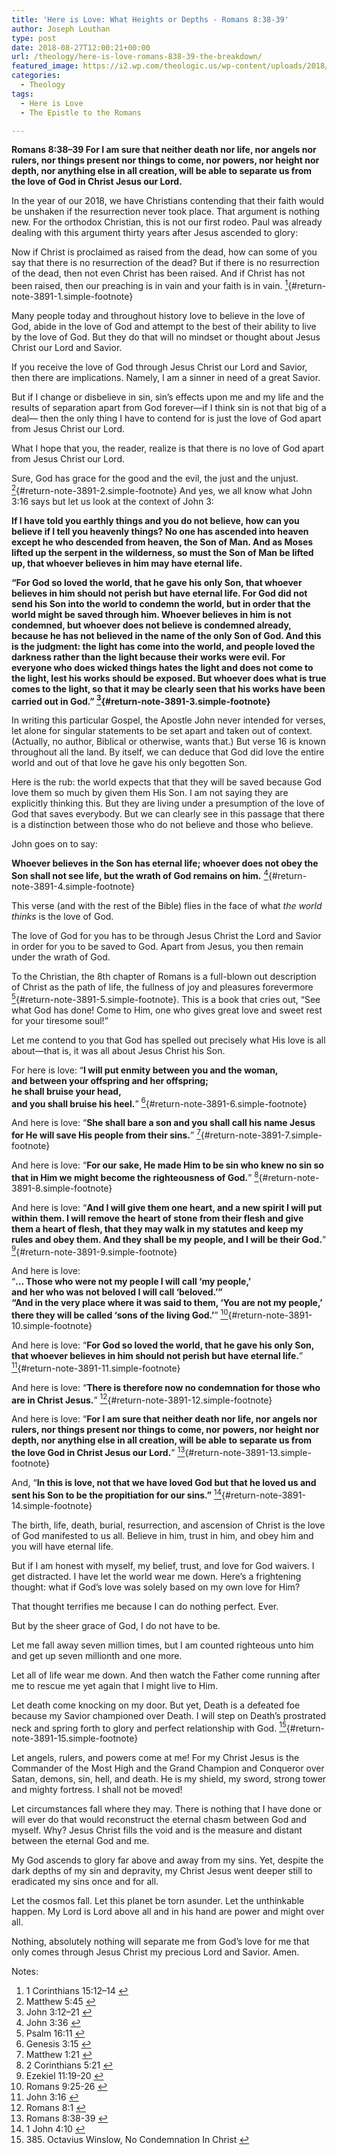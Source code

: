 ```yaml
---
title: 'Here is Love: What Heights or Depths - Romans 8:38-39'
author: Joseph Louthan
type: post
date: 2018-08-27T12:00:21+00:00
url: /theology/here-is-love-romans-838-39-the-breakdown/
featured_image: https://i2.wp.com/theologic.us/wp-content/uploads/2018/11/Mount_Everest_as_seen_from_Drukair2_PLW_edit.jpg?resize=825%2C510
categories:
  - Theology
tags:
  - Here is Love
  - The Epistle to the Romans

---
```

**Romans 8:38–39 For I am sure that neither death nor life, nor angels nor rulers, nor things present nor things to come, nor powers, nor height nor depth, nor anything else in all creation, will be able to separate us from the love of God in Christ Jesus our Lord.**

In the year of our 2018, we have Christians contending that their faith would be unshaken if the resurrection never took place. That argument is nothing new. For the orthodox Christian, this is not our first rodeo. Paul was already dealing with this argument thirty years after Jesus ascended to glory:

Now if Christ is proclaimed as raised from the dead, how can some of you say that there is no resurrection of the dead? But if there is no resurrection of the dead, then not even Christ has been raised. And if Christ has not been raised, then our preaching is in vain and your faith is in vain. [<sup>1</sup>][1]{#return-note-3891-1.simple-footnote}

Many people today and throughout history love to believe in the love of God, abide in the love of God and attempt to the best of their ability to live by the love of God. But they do that will no mindset or thought about Jesus Christ our Lord and Savior.

If you receive the love of God through Jesus Christ our Lord and Savior, then there are implications. Namely, I am a sinner in need of a great Savior.

But if I change or disbelieve in sin, sin’s effects upon me and my life and the results of separation apart from God forever—if I think sin is not that big of a deal— then the only thing I have to contend for is just the love of God apart from Jesus Christ our Lord.

What I hope that you, the reader, realize is that there is no love of God apart from Jesus Christ our Lord.

Sure, God has grace for the good and the evil, the just and the unjust. [<sup>2</sup>][2]{#return-note-3891-2.simple-footnote} And yes, we all know what John 3:16 says but let us look at the context of John 3:

**If I have told you earthly things and you do not believe, how can you believe if I tell you heavenly things? No one has ascended into heaven except he who descended from heaven, the Son of Man. And as Moses lifted up the serpent in the wilderness, so must the Son of Man be lifted up, that whoever believes in him may have eternal life.**

**“For God so loved the world, that he gave his only Son, that whoever believes in him should not perish but have eternal life. For God did not send his Son into the world to condemn the world, but in order that the world might be saved through him. Whoever believes in him is not condemned, but whoever does not believe is condemned already, because he has not believed in the name of the only Son of God. And this is the judgment: the light has come into the world, and people loved the darkness rather than the light because their works were evil. For everyone who does wicked things hates the light and does not come to the light, lest his works should be exposed. But whoever does what is true comes to the light, so that it may be clearly seen that his works have been carried out in God.” [<sup>3</sup>][3]{#return-note-3891-3.simple-footnote}**

In writing this particular Gospel, the Apostle John never intended for verses, let alone for singular statements to be set apart and taken out of context. (Actually, no author, Biblical or otherwise, wants that.) But verse 16 is known throughout all the land. By itself, we can deduce that God did love the entire world and out of that love he gave his only begotten Son.

Here is the rub: the world expects that that they will be saved because God love them so much by given them His Son. I am not saying they are explicitly thinking this. But they are living under a presumption of the love of God that saves everybody. But we can clearly see in this passage that there is a distinction between those who do not believe and those who believe.

John goes on to say: 

**Whoever believes in the Son has eternal life; whoever does not obey the Son shall not see life, but the wrath of God remains on him.** [<sup>4</sup>][4]{#return-note-3891-4.simple-footnote}

This verse (and with the rest of the Bible) flies in the face of what _the world thinks_ is the love of God.

The love of God for you has to be through Jesus Christ the Lord and Savior in order for you to be saved to God. Apart from Jesus, you then remain under the wrath of God.

To the Christian, the 8th chapter of Romans is a full-blown out description of Christ as the path of life, the fullness of joy and pleasures forevermore [<sup>5</sup>][5]{#return-note-3891-5.simple-footnote}. This is a book that cries out, “See what God has done! Come to Him, one who gives great love and sweet rest for your tiresome soul!”

Let me contend to you that God has spelled out precisely what His love is all about—that is, it was all about Jesus Christ his Son.

For here is love: “**I will put enmity between you and the woman,**  
**and between your offspring and her offspring;**  
**he shall bruise your head,**  
**and you shall bruise his heel.**” [<sup>6</sup>][6]{#return-note-3891-6.simple-footnote}

And here is love: “**She shall <g class="gr_ gr\_4 gr-alert gr\_spell gr\_inline\_cards gr\_run\_anim ContextualSpelling ins-del" id="4" data-gr-id="4">bare</g> a son and you shall call his name Jesus for He will save His people from their sins.**” [<sup>7</sup>][7]{#return-note-3891-7.simple-footnote}

And here is love: “**For our sake, He made Him to be sin who knew no sin so that in Him we might become the righteousness of God.**” [<sup>8</sup>][8]{#return-note-3891-8.simple-footnote}

And here is love: “**And I will give them one heart, and a new spirit I will put within them. I will remove the heart of stone from their flesh and give them a heart of flesh, that they may walk in my statutes and keep my rules and obey them. And they shall be my people, and I will be their God.**” [<sup>9</sup>][9]{#return-note-3891-9.simple-footnote}

And here is love:   
“**… Those who were not my people I will call ‘my people,’**  
**and her who was not beloved I will call ‘beloved.’”**  
**“And in the very place where it was said to them, ‘You are not my people,’**  
**there they will be called ‘sons of the living God.’**” [<sup>10</sup>][10]{#return-note-3891-10.simple-footnote}

And here is love: “**For God so loved the world, that he gave his only Son, that whoever believes in him should not perish but have eternal life.**” [<sup>11</sup>][11]{#return-note-3891-11.simple-footnote}

And here is love: “**There is therefore now no condemnation for those who are in Christ Jesus.**” [<sup>12</sup>][12]{#return-note-3891-12.simple-footnote}

And here is love: “**For I am sure that neither death nor life, nor angels nor rulers, nor things present nor things to come, nor powers, nor height nor depth, nor anything else in all creation, will be able to separate us from the love God in Christ Jesus our Lord.**” [<sup>13</sup>][13]{#return-note-3891-13.simple-footnote}

And, &#8220;**In this is love, not that we have loved God but that he loved us and sent his Son to be the propitiation for our sins.&#8221;** [<sup>14</sup>][14]{#return-note-3891-14.simple-footnote}

The birth, life, death, burial, resurrection, and ascension of Christ is the love of God manifested to us all. Believe in him, trust in him, and obey him and you will have eternal life. 

But if I am honest with myself, my belief, trust, and love for God waivers. I get distracted. I have let the world wear me down. Here’s a frightening thought: what if God’s love was solely based on my own love for Him? 

That thought terrifies me because I can do nothing perfect. Ever.

But by the sheer grace of God, I do not have to be.

Let me fall away seven million times, but I am counted righteous unto him and get up seven millionth and one more.

Let all of life wear me down. And then watch the Father come running after me to rescue me yet again that I might live to Him.

Let death come knocking on my door. But yet, Death is a defeated foe because my Savior championed over Death. I will step on Death’s prostrated neck and spring forth to glory and perfect relationship with God. [<sup>15</sup>][15]{#return-note-3891-15.simple-footnote}

Let angels, rulers, and powers come at me! For my Christ Jesus is the Commander of the <g class="gr_ gr\_7 gr-alert gr\_gramm gr\_inline\_cards gr\_run\_anim Grammar multiReplace" id="7" data-gr-id="7">Most High</g> and the Grand Champion and Conqueror over Satan, demons, sin, hell, and death. He is my shield, my sword, <g class="gr_ gr\_6 gr-alert gr\_gramm gr\_inline\_cards gr\_run\_anim Grammar only-ins doubleReplace replaceWithoutSep" id="6" data-gr-id="6">strong</g> tower <g class="gr_ gr\_8 gr-alert gr\_gramm gr\_inline\_cards gr\_run\_anim Punctuation only-ins replaceWithoutSep" id="8" data-gr-id="8">and</g> mighty fortress. I shall not be moved!

Let circumstances fall where they may. There is nothing that I have done or will ever do that would reconstruct the eternal chasm between God and myself. Why? Jesus Christ fills the void and is the measure and distant between the eternal God and me.

My God ascends to glory far above and away from my sins. Yet, despite the dark depths of my sin and depravity, my Christ Jesus went deeper still to eradicated my sins once and for all.

Let the cosmos fall. Let this planet be torn asunder. Let the unthinkable happen. My Lord is Lord above all and in his hand are power and might over all.

Nothing, absolutely nothing will separate me from God’s love for me that only comes through Jesus Christ my precious Lord and Savior. Amen.

<div class="simple-footnotes">
  <p class="notes">
    Notes:
  </p>
  
  <ol>
    <li id="note-3891-1">
      1 Corinthians 15:12–14 <a href="#return-note-3891-1">&#8617;</a>
    </li>
    <li id="note-3891-2">
      Matthew 5:45 <a href="#return-note-3891-2">&#8617;</a>
    </li>
    <li id="note-3891-3">
      John 3:12–21 <a href="#return-note-3891-3">&#8617;</a>
    </li>
    <li id="note-3891-4">
      John 3:36 <a href="#return-note-3891-4">&#8617;</a>
    </li>
    <li id="note-3891-5">
      Psalm 16:11 <a href="#return-note-3891-5">&#8617;</a>
    </li>
    <li id="note-3891-6">
      Genesis 3:15 <a href="#return-note-3891-6">&#8617;</a>
    </li>
    <li id="note-3891-7">
      Matthew 1:21 <a href="#return-note-3891-7">&#8617;</a>
    </li>
    <li id="note-3891-8">
      2 Corinthians 5:21 <a href="#return-note-3891-8">&#8617;</a>
    </li>
    <li id="note-3891-9">
      Ezekiel 11:19-20 <a href="#return-note-3891-9">&#8617;</a>
    </li>
    <li id="note-3891-10">
      Romans 9:25-26 <a href="#return-note-3891-10">&#8617;</a>
    </li>
    <li id="note-3891-11">
      John 3:16 <a href="#return-note-3891-11">&#8617;</a>
    </li>
    <li id="note-3891-12">
      Romans 8:1 <a href="#return-note-3891-12">&#8617;</a>
    </li>
    <li id="note-3891-13">
      Romans 8:38-39 <a href="#return-note-3891-13">&#8617;</a>
    </li>
    <li id="note-3891-14">
      1 John 4:10 <a href="#return-note-3891-14">&#8617;</a>
    </li>
    <li id="note-3891-15">
      385. Octavius Winslow, No Condemnation In Christ <a href="#return-note-3891-15">&#8617;</a>
    </li>
  </ol>
</div>

 [1]: #note-3891-1 "1 Corinthians 15:12–14"
 [2]: #note-3891-2 "Matthew 5:45"
 [3]: #note-3891-3 "John 3:12–21"
 [4]: #note-3891-4 "John 3:36"
 [5]: #note-3891-5 "Psalm 16:11"
 [6]: #note-3891-6 "Genesis 3:15"
 [7]: #note-3891-7 "Matthew 1:21"
 [8]: #note-3891-8 "2 Corinthians 5:21"
 [9]: #note-3891-9 "Ezekiel 11:19-20"
 [10]: #note-3891-10 "Romans 9:25-26"
 [11]: #note-3891-11 "John 3:16"
 [12]: #note-3891-12 "Romans 8:1"
 [13]: #note-3891-13 "Romans 8:38-39"
 [14]: #note-3891-14 "1 John 4:10"
 [15]: #note-3891-15 "385. Octavius Winslow, No Condemnation In Christ"